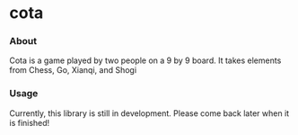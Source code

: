 # cota

### About
Cota is a game played by two people on a 9 by 9 board. It takes elements from Chess, Go, Xianqi, and Shogi

### Usage 
Currently, this library is still in development. Please come back later when it is finished!
